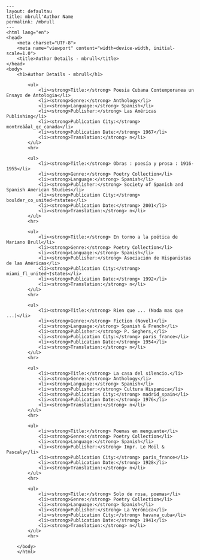 
    ---
    layout: defaultau
    title: mbrull'Author Name 
    permalink: /mbrull
    ---
    <html lang="en">
    <head>
        <meta charset="UTF-8">
        <meta name="viewport" content="width=device-width, initial-scale=1.0">
        <title>Author Details - mbrull</title>
    </head>
    <body>
        <h1>Author Details - mbrull</h1>
        
            <ul>
                <li><strong>Title:</strong> Poesia Cubana Contemporanea un Ensayo de Antologia</li>
                <li><strong>Genre:</strong> Anthology</li>
                <li><strong>Language:</strong> Spanish</li>
                <li><strong>Publisher:</strong> Las Américas Publishing</li>
                <li><strong>Publication City:</strong> montreãåal_qc_canada</li>
                <li><strong>Publication Date:</strong> 1967</li>
                <li><strong>Translation:</strong> n</li>
            </ul>
            <hr>
            
            <ul>
                <li><strong>Title:</strong> Obras : poesía y prosa : 1916-1955</li>
                <li><strong>Genre:</strong> Poetry Collection</li>
                <li><strong>Language:</strong> Spanish</li>
                <li><strong>Publisher:</strong> Society of Spanish and Spanish American Studies</li>
                <li><strong>Publication City:</strong> boulder_co_united¬†states</li>
                <li><strong>Publication Date:</strong> 2001</li>
                <li><strong>Translation:</strong> n</li>
            </ul>
            <hr>
            
            <ul>
                <li><strong>Title:</strong> En torno a la poética de Mariano Brull</li>
                <li><strong>Genre:</strong> Poetry Collection</li>
                <li><strong>Language:</strong> Spanish</li>
                <li><strong>Publisher:</strong> Asociación de Hispanistas de las Américas</li>
                <li><strong>Publication City:</strong> miami_fl_united¬†states</li>
                <li><strong>Publication Date:</strong> 1992</li>
                <li><strong>Translation:</strong> n</li>
            </ul>
            <hr>
            
            <ul>
                <li><strong>Title:</strong> Rien que ... (Nada mas que ...)</li>
                <li><strong>Genre:</strong> Fiction (Novel)</li>
                <li><strong>Language:</strong> Spanish & French</li>
                <li><strong>Publisher:</strong> P. Seghers,</li>
                <li><strong>Publication City:</strong> paris_france</li>
                <li><strong>Publication Date:</strong> 1954</li>
                <li><strong>Translation:</strong> n</li>
            </ul>
            <hr>
            
            <ul>
                <li><strong>Title:</strong> La casa del silencio.</li>
                <li><strong>Genre:</strong> Anthology</li>
                <li><strong>Language:</strong> Spanish</li>
                <li><strong>Publisher:</strong> Cultura Hispanica</li>
                <li><strong>Publication City:</strong> madrid_spain</li>
                <li><strong>Publication Date:</strong> 1976</li>
                <li><strong>Translation:</strong> n</li>
            </ul>
            <hr>
            
            <ul>
                <li><strong>Title:</strong> Poemas en menguante</li>
                <li><strong>Genre:</strong> Poetry Collection</li>
                <li><strong>Language:</strong> Spanish</li>
                <li><strong>Publisher:</strong> Impr. Le Moil & Pascaly</li>
                <li><strong>Publication City:</strong> paris_france</li>
                <li><strong>Publication Date:</strong> 1928</li>
                <li><strong>Translation:</strong> n</li>
            </ul>
            <hr>
            
            <ul>
                <li><strong>Title:</strong> Solo de rosa, poemas</li>
                <li><strong>Genre:</strong> Poetry Collection</li>
                <li><strong>Language:</strong> Spanish</li>
                <li><strong>Publisher:</strong> La Verónica</li>
                <li><strong>Publication City:</strong> havana_cuba</li>
                <li><strong>Publication Date:</strong> 1941</li>
                <li><strong>Translation:</strong> n</li>
            </ul>
            <hr>
            
        </body>
        </html>
        
